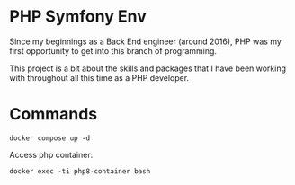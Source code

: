 # PHP Symfony Env

Since my beginnings as a Back End engineer (around 2016), PHP was my first opportunity to get into this branch of programming.

This project is a bit about the skills and packages that I have been working with throughout all this time as a PHP developer.

# Commands

`docker compose up -d`

Access php container:

`docker exec -ti php8-container bash`